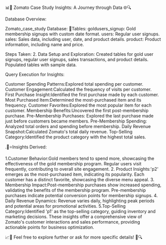 📊🍴 Zomato Case Study Insights: A Journey through Data 🌐🔍


Database Overview:

Zomato_case_study Database:
📝Tables: goldusers_signup: Gold membership signups with custom date format. users: Regular user signups. sales: Sales data, including user, date, and product details. product: Product information, including name and price.

Steps Taken: 2. Data Setup and Exploration: Created tables for gold user signups, regular user signups, sales transactions, and product details. Populated tables with sample data.

Query Execution for Insights: 

Customer Spending Patterns:Explored total spending per customer.
Customer Engagement:Calculated the frequency of visits per customer. 
First Purchase Insight:Identified the first purchase made by each customer. 
Most Purchased Item:Determined the most-purchased item and its frequency. 
Customer Favorites:Explored the most popular item for each customer. 
Membership Benefits:Uncovered the first post-membership purchase. 
Pre-Membership Purchases: Explored the last purchase made just before customers became members. 
Pre-Membership Spending: Analyzed total orders and spending before membership. 
Daily Revenue Snapshot:Calculated Zomato's total daily revenue. 
Top-Selling Category:Identified the product category with the highest total sales.

.🧐⭐Insights Derived:

1.Customer Behavior:Gold members tend to spend more, showcasing the effectiveness of the gold membership program. Regular users visit frequently, contributing to overall site engagement. 
2. Product Insights:'p2' emerges as the most-purchased item, indicating its popularity. Each customer has a distinct favorite, showcasing the diverse menu appeal.
3. Membership Impact:Post-membership purchases show increased spending, validating the benefits of the membership program. Pre-membership purchases indicate potential conversion points for membership signups.
4. Daily Revenue Dynamics: Revenue varies daily, highlighting peak periods and potential areas for promotional activities.
5.Top-Selling Category:Identified 'p1' as the top-selling category, guiding inventory and marketing decisions. These insights offer a comprehensive view of Zomato's customer interactions and sales performance, providing actionable points for business optimization.

📈🍕 Feel free to explore further or ask for more specific details! 🚀🔍
